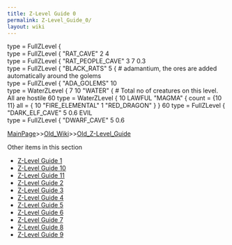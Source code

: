 ```yaml
---
title: Z-Level Guide 0
permalink: Z-Level_Guide_0/
layout: wiki
---
```

type = FullZLevel {								
type = FullZLevel {	&quot;RAT_CAVE&quot;	2	4					
type = FullZLevel {	&quot;RAT_PEOPLE_CAVE&quot;	3	7	0.3				
type = FullZLevel {	&quot;BLACK_RATS&quot;	5			{ # adamantium, the ores are added automatically around the golems			
type = FullZLevel {	&quot;ADA_GOLEMS&quot;	10						
type = WaterZLevel {		7	10			&quot;WATER&quot;	 { # Total no of creatures on this level. All are hostile       	60
type = WaterZLevel {		10			LAWFUL	&quot;MAGMA&quot;	 { count = {10 11} all = { 10 &quot;FIRE_ELEMENTAL&quot; 1 &quot;RED_DRAGON&quot; } }	60
type = FullZLevel {	&quot;DARK_ELF_CAVE&quot;	5		0.6	EVIL			
type = FullZLevel {	&quot;DWARF_CAVE&quot;	5		0.6

[MainPage](/keeperrl_wiki/ "wikilink")>>[Old_Wiki](/keeperrl_wiki/Old_Wiki "wikilink")>>[Old_Z-Level_Guide](/keeperrl_wiki/Old_Z-Level_Guide "wikilink")

Other items in this section
-    [Z-Level Guide 1](/keeperrl_wiki/Z-Level_Guide_1 "wikilink")
-    [Z-Level Guide 10](/keeperrl_wiki/Z-Level_Guide_10 "wikilink")
-    [Z-Level Guide 11](/keeperrl_wiki/Z-Level_Guide_11 "wikilink")
-    [Z-Level Guide 2](/keeperrl_wiki/Z-Level_Guide_2 "wikilink")
-    [Z-Level Guide 3](/keeperrl_wiki/Z-Level_Guide_3 "wikilink")
-    [Z-Level Guide 4](/keeperrl_wiki/Z-Level_Guide_4 "wikilink")
-    [Z-Level Guide 5](/keeperrl_wiki/Z-Level_Guide_5 "wikilink")
-    [Z-Level Guide 6](/keeperrl_wiki/Z-Level_Guide_6 "wikilink")
-    [Z-Level Guide 7](/keeperrl_wiki/Z-Level_Guide_7 "wikilink")
-    [Z-Level Guide 8](/keeperrl_wiki/Z-Level_Guide_8 "wikilink")
-    [Z-Level Guide 9](/keeperrl_wiki/Z-Level_Guide_9 "wikilink")
